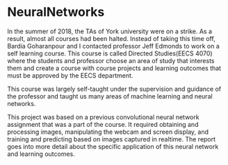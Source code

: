 # NeuralNetworks

In the summer of 2018, the TAs of York university were on a strike. As a result, almost all courses had been halted. Instead of taking this time off, Bardia Goharanpour and I contacted professor Jeff Edmonds to work on a self learning course. This course is called Directed Studies(EECS 4070) where the students and professor choose an area of study that interests them and create a course with course projects and learning outcomes that must be approved by the EECS department. 

This course was largely self-taught under the supervision and guidance of the professor and taught us many areas of machine learning and neural networks.

This project was based on a previous convolutional neural network assignment that was a part of the course. It required obtaining and processing images, manipulating the webcam and screen display, and training and predicting based on images captured in realtime. The report goes into more detail about the specific application of this neural network and learning outcomes. 
